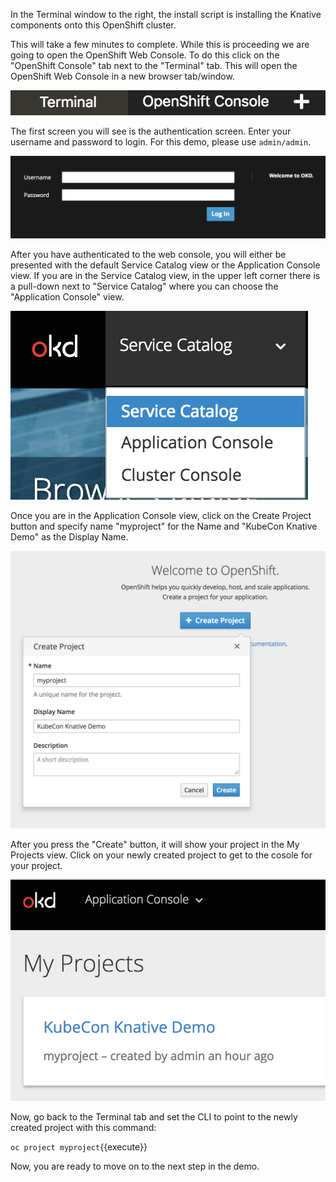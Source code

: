 In the Terminal window to the right, the install script is installing the Knative components onto this OpenShift cluster.

This will take a few minutes to complete.  While this is proceeding we are going to open the OpenShift Web Console.  To 
do this click on the "OpenShift Console" tab next to the "Terminal" tab.  This will open the OpenShift Web Console in a
new browser tab/window.

![OpenShift Console Tab](assets/openshift-console-tab.png)

The first screen you will see is the authentication screen. Enter your username and password to login. For this demo,
please use `admin/admin`.

![Web Console Login](assets/login.png)

After you have authenticated to the web console, you will either be presented with the default Service Catalog view or
the Application Console view.  If you are in the Service Catalog view, in the upper
left corner there is a pull-down next to "Service Catalog" where you can choose the "Application Console" view.

![Service Catalog Pull-down](assets/application-console.png)

Once you are in the Application Console view, click on the Create Project button and specify name "myproject" for the 
Name and "KubeCon Knative Demo" as the Display Name.

![Create Project](assets/create-project.png)

After you press the "Create" button, it will show your project in the My Projects view.  Click on your newly created project
to get to the cosole for your project.

![My Projects](assets/my-projects.png)

Now, go back to the Terminal tab and set the CLI to point to the newly created project with this command:

``oc project myproject``{{execute}}

Now, you are ready to move on to the next step in the demo.
